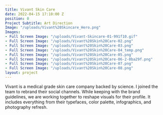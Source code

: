 ```yaml
---
title: Vivant Skin Care
date: 2022-04-15 17:10:00 Z
position: 0
Project Subtitle: Art Direction
Image: "/uploads/Vivant%20Skincare_Hero.png"
Images:
- Full Screen Image: "/uploads/Vivant-Skincare-01-991f10.gif"
- Full Screen Image: "/uploads/Vivant%20Skin%20Care-02.png"
- Full Screen Image: "/uploads/Vivant%20Skin%20Care-03.png"
- Full Screen Image: "/uploads/Vivant%20Skin%20Care-04_temp.png"
- Full Screen Image: "/uploads/Vivant%20Skin%20Care-05.png"
- Full Screen Image: "/uploads/Vivant%20Skin%20Care-06-2-0ba29f.png"
- Full Screen Image: "/uploads/Vivant%20Skin%20Care-07.png"
- Full Screen Image: "/uploads/Vivant%20Skin%20Care-08.png"
layout: project
---
```


Vivant is a medical grade skin care company backed by science. I joined the team to rebrand their social channels. While keeping with the brand guidelines, we are working together to reshape visuals for their profile. It includes everything from their typefaces, color palette, infographics, and photography refresh.